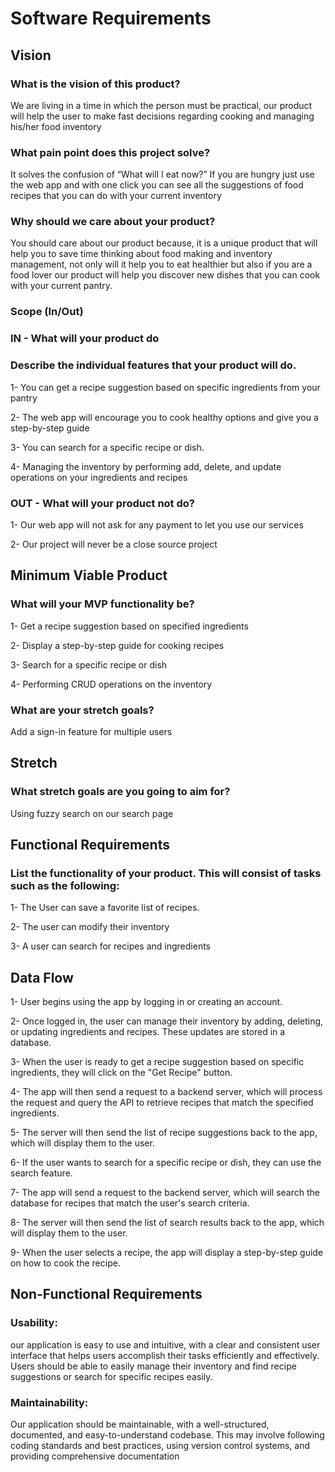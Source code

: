 # Software Requirements
## Vision
### What is the vision of this product?

We are living in a time in which the person must be practical, our product will help the user to make fast decisions regarding cooking and managing his/her food inventory

### What pain point does this project solve?

It solves the confusion of “What will I eat now?”
If you are hungry just use the web app and with one click you can see all the suggestions of food recipes that you can do with your current inventory 

### Why should we care about your product?

You should care about our product because, it is a unique product that will help you to save time thinking about food making and inventory management, not only will it help you to eat healthier but also if you are a food lover our product will help you discover new dishes that you can cook with your current pantry.



### Scope (In/Out)

### IN - What will your product do

### Describe the individual features that your product will do.

1- You can get a recipe suggestion based on specific ingredients from your pantry

2- The web app will encourage you to cook healthy options and give you a step-by-step guide  

3- You can search for a specific recipe or dish.

4- Managing the inventory by performing add, delete, and update operations on your ingredients and recipes 

### OUT - What will your product not do?

1- Our  web app will not ask for any payment to let you use our services 

2- Our project will never be a close source project

## Minimum Viable Product
### What will your MVP functionality be?

1- Get a recipe suggestion based on specified ingredients

2- Display a step-by-step guide for cooking recipes  

3- Search for a specific recipe or dish

4- Performing CRUD operations on the inventory 

### What are your stretch goals?
Add a sign-in feature for multiple users

## Stretch
### What stretch goals are you going to aim for?
Using fuzzy search on our search page

## Functional Requirements
### List the functionality of your product. This will consist of tasks such as the following:

1- The User can save a favorite list of recipes. 

2- The user can modify their inventory

3- A user can search for recipes and ingredients

## Data Flow
1- User begins using the app by logging in or creating an account.

2- Once logged in, the user can manage their inventory by adding, deleting, or updating ingredients and recipes. These updates are stored in a database.

3- When the user is ready to get a recipe suggestion based on specific ingredients, they will click on the "Get Recipe" button.

4- The app will then send a request to a backend server, which will process the request and query the API to retrieve recipes that match the specified ingredients.

5- The server will then send the list of recipe suggestions back to the app, which will display them to the user.

6- If the user wants to search for a specific recipe or dish, they can use the search feature.

7- The app will send a request to the backend server, which will search the database for recipes that match the user's search criteria.

8- The server will then send the list of search results back to the app, which will display them to the user.

9- When the user selects a recipe, the app will display a step-by-step guide on how to cook the recipe.

## Non-Functional Requirements

### Usability:
our application is easy to use and intuitive, with a clear and consistent user interface that helps users accomplish their tasks efficiently and effectively. Users should be able to easily manage their inventory and find recipe suggestions or search for specific recipes easily.

### Maintainability:
Our application should be maintainable, with a well-structured, documented, and easy-to-understand codebase. 
This may involve following coding standards and best practices, using version control systems, and providing comprehensive documentation 
